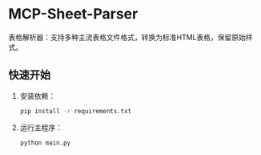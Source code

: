 # MCP-Sheet-Parser

表格解析器：支持多种主流表格文件格式，转换为标准HTML表格，保留原始样式。

## 快速开始

1. 安装依赖：
   ```bash
   pip install -r requirements.txt
   ```
2. 运行主程序：
   ```bash
   python main.py
   ```